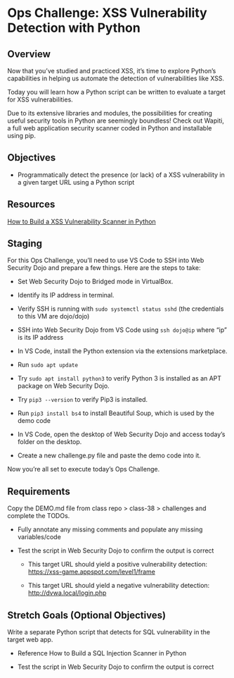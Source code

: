 # Ops Challenge: XSS Vulnerability Detection with Python

## Overview

Now that you’ve studied and practiced XSS, it’s time to explore Python’s capabilities in helping us automate the detection of vulnerabilities like XSS.

Today you will learn how a Python script can be written to evaluate a target for XSS vulnerabilities.

  Due to its extensive libraries and modules, the possibilities for creating useful security tools in Python are seemingly boundless! Check out Wapiti, a full web application security scanner coded in Python and installable using pip.

## Objectives

* Programmatically detect the presence (or lack) of a XSS vulnerability in a given target URL using a Python script

## Resources

[How to Build a XSS Vulnerability Scanner in Python](https://www.thepythoncode.com/article/make-a-xss-vulnerability-scanner-in-python)

## Staging

For this Ops Challenge, you’ll need to use VS Code to SSH into Web Security Dojo and prepare a few things. Here are the steps to take:

* Set Web Security Dojo to Bridged mode in VirtualBox.

* Identify its IP address in terminal.

* Verify SSH is running with `sudo systemctl status sshd` (the credentials to this VM are dojo/dojo)

* SSH into Web Security Dojo from VS Code using `ssh dojo@ip` where “ip” is its IP address

* In VS Code, install the Python extension via the extensions marketplace.

* Run `sudo apt update`

* Try `sudo apt install python3` to verify Python 3 is installed as an APT package on Web Security Dojo.

* Try `pip3 --version` to verify Pip3 is installed.

* Run `pip3 install bs4` to install Beautiful Soup, which is used by the demo code

* In VS Code, open the desktop of Web Security Dojo and access today’s folder on the desktop.

* Create a new challenge.py file and paste the demo code into it.

Now you’re all set to execute today’s Ops Challenge.

## Requirements

Copy the DEMO.md file from class repo > class-38 > challenges and complete the TODOs.

* Fully annotate any missing comments and populate any missing variables/code

* Test the script in Web Security Dojo to confirm the output is correct

  * This target URL should yield a positive vulnerability detection: https://xss-game.appspot.com/level1/frame

  * This target URL should yield a negative vulnerability detection: http://dvwa.local/login.php


## Stretch Goals (Optional Objectives)

Write a separate Python script that detects for SQL vulnerability in the target web app.

* Reference How to Build a SQL Injection Scanner in Python

* Test the script in Web Security Dojo to confirm the output is correct
